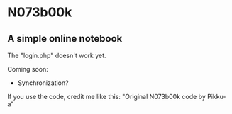 # N073b00k
## A simple online notebook

The "login.php" doesn't work yet.

Coming soon:
- Synchronization?


If you use the code, credit me like this: "Original N073b00k code by Pikku-a"
